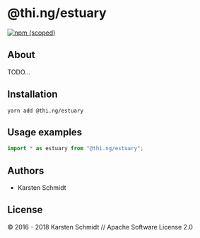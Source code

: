 # @thi.ng/estuary

[![npm (scoped)](https://img.shields.io/npm/v/@thi.ng/estuary.svg)](https://www.npmjs.com/package/@thi.ng/estuary)

## About

TODO...

## Installation

```
yarn add @thi.ng/estuary
```

## Usage examples

```typescript
import * as estuary from "@thi.ng/estuary";
```

## Authors

- Karsten Schmidt

## License

&copy; 2016 - 2018 Karsten Schmidt // Apache Software License 2.0
